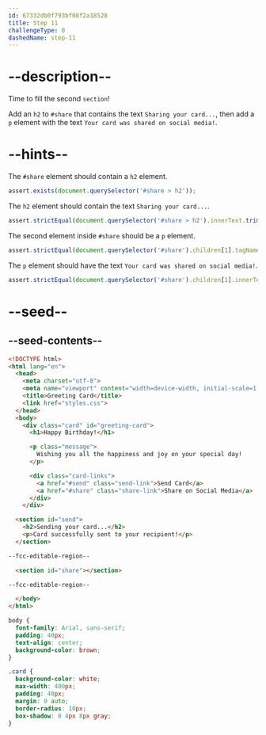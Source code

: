 ```yaml
---
id: 67332db0f793bf08f2a18528
title: Step 11
challengeType: 0
dashedName: step-11
---
```


# --description--

Time to fill the second `section`! 

Add an `h2` to `#share` that contains the text `Sharing your card...`, then add a `p` element with the text `Your card was shared on social media!`.

# --hints--

The `#share` element should contain a `h2` element.

```js
assert.exists(document.querySelector('#share > h2'));
```

The `h2` element should contain the text `Sharing your card...`.

```js
assert.strictEqual(document.querySelector('#share > h2').innerText.trim(), 'Sharing your card...');
```

The second element inside `#share` should be a `p` element.

```js
assert.strictEqual(document.querySelector('#share').children[1].tagName, 'P');
```

The `p` element should have the text `Your card was shared on social media!`.

```js
assert.strictEqual(document.querySelector('#share').children[1].innerText.trim(), 'Your card was shared on social media!');
```

# --seed--

## --seed-contents--

```html
<!DOCTYPE html>
<html lang="en">
  <head>
    <meta charset="utf-8">
    <meta name="viewport" content="width=device-width, initial-scale=1.0">
    <title>Greeting Card</title>
    <link href="styles.css">
  </head>
  <body>
    <div class="card" id="greeting-card">
      <h1>Happy Birthday!</h1>

      <p class="message">
        Wishing you all the happiness and joy on your special day!
      </p>

      <div class="card-links">
        <a href="#send" class="send-link">Send Card</a>
        <a href="#share" class="share-link">Share on Social Media</a>
      </div>
  	</div>

  <section id="send">
    <h2>Sending your card...</h2>
    <p>Card successfully sent to your recipient!</p>
  </section>

--fcc-editable-region--

  <section id="share"></section>

--fcc-editable-region--

  </body>
</html>

```

```css
body {
  font-family: Arial, sans-serif;
  padding: 40px;
  text-align: center;
  background-color: brown;
}

.card {
  background-color: white;
  max-width: 400px;
  padding: 40px;
  margin: 0 auto;
  border-radius: 10px;
  box-shadow: 0 4px 8px gray;
}

```
